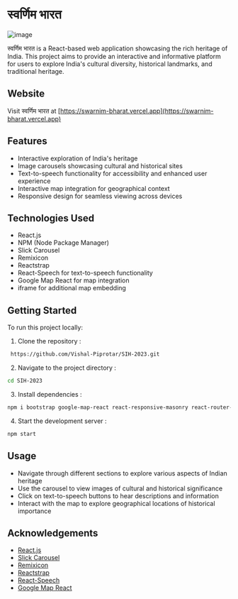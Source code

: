 # स्वर्णिम भारत
![image](https://github.com/Vishal-Piprotar/swarnim-bharat/assets/150599739/b1841a04-6ea8-4954-ae89-0ec833e838e0)

स्वर्णिम भारत is a React-based web application showcasing the rich heritage of India. This project aims to provide an interactive and informative platform for users to explore India's cultural diversity, historical landmarks, and traditional heritage.

## Website

Visit स्वर्णिम भारत at [https://swarnim-bharat.vercel.app](https://swarnim-bharat.vercel.app)

## Features

- Interactive exploration of India's heritage
- Image carousels showcasing cultural and historical sites
- Text-to-speech functionality for accessibility and enhanced user experience
- Interactive map integration for geographical context
- Responsive design for seamless viewing across devices

## Technologies Used

- React.js
- NPM (Node Package Manager)
- Slick Carousel
- Remixicon
- Reactstrap
- React-Speech for text-to-speech functionality
- Google Map React for map integration
- iframe for additional map embedding

## Getting Started

To run this project locally:

1. Clone the repository :
``` bash
 https://github.com/Vishal-Piprotar/SIH-2023.git
 ```

2. Navigate to the project directory : 
``` bash
cd SIH-2023
```

3. Install dependencies : 

``` bash
npm i bootstrap google-map-react react-responsive-masonry react-router-dom react-scripts react-slick react-speech reactstrap remixicon slick-carousel
```

4. Start the development server : 
``` bash
npm start
```

## Usage

- Navigate through different sections to explore various aspects of Indian heritage
- Use the carousel to view images of cultural and historical significance
- Click on text-to-speech buttons to hear descriptions and information
- Interact with the map to explore geographical locations of historical importance

## Acknowledgements

- [React.js](https://reactjs.org/)
- [Slick Carousel](https://react-slick.neostack.com/)
- [Remixicon](https://remixicon.com/)
- [Reactstrap](https://reactstrap.github.io/)
- [React-Speech](https://www.npmjs.com/package/react-speech)
- [Google Map React](https://github.com/google-map-react/google-map-react)
